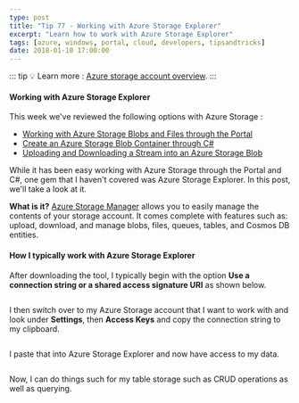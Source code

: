```yaml
---
type: post
title: "Tip 77 - Working with Azure Storage Explorer"
excerpt: "Learn how to work with Azure Storage Explorer"
tags: [azure, windows, portal, cloud, developers, tipsandtricks]
date: 2018-01-10 17:00:00
---
```


::: tip
:bulb: Learn more : [Azure storage account overview](https://docs.microsoft.com/azure/storage/common/storage-account-overview?WT.mc_id=docs-azuredevtips-micrum).
:::

#### Working with Azure Storage Explorer

This week we've reviewed the following options with Azure Storage :

* [Working with Azure Storage Blobs and Files through the Portal](https://microsoft.github.io/AzureTipsAndTricks/blog/tip74.html)
* [Create an Azure Storage Blob Container through C#](https://microsoft.github.io/AzureTipsAndTricks/blog/tip75.html)
* [Uploading and Downloading a Stream into an Azure Storage Blob](https://microsoft.github.io/AzureTipsAndTricks/blog/tip76.html)

While it has been easy working with Azure Storage through the Portal and C#, one gem that I haven't covered was Azure Storage Explorer. In this post, we'll take a look at it. 

**What is it?** [Azure Storage Manager](https://azure.microsoft.com/features/storage-explorer?WT.mc_id=azure-azuredevtips-micrum) allows you to easily manage the contents of your storage account. It comes complete with features such as: upload, download, and manage blobs, files, queues, tables, and Cosmos DB entities.


#### How I typically work with Azure Storage Explorer

After downloading the tool, I typically begin with the option **Use a connection string or a shared access signature URI** as shown below. 

<img :src="$withBase('/files/azstorageexp1.png')">

I then switch over to my Azure Storage account that I want to work with and look under **Settings**, then **Access Keys** and copy the connection string to my clipboard. 

<img :src="$withBase('/files/storagethroughcsharp1.png')">

I paste that into Azure Storage Explorer and now have access to my data. 

<img :src="$withBase('/files/azstorageexp2.png')">

Now, I can do things such for my table storage such as CRUD operations as well as querying. 

<img :src="$withBase('/files/azstorageexp3.gif')">

